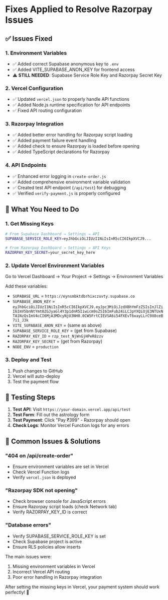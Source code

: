 # Fixes Applied to Resolve Razorpay Issues

## ✅ Issues Fixed

### 1. Environment Variables
- ✅ Added correct Supabase anonymous key to `.env`
- ✅ Added VITE_SUPABASE_ANON_KEY for frontend access
- ⚠️ **STILL NEEDED**: Supabase Service Role Key and Razorpay Secret Key

### 2. Vercel Configuration
- ✅ Updated `vercel.json` to properly handle API functions
- ✅ Added Node.js runtime specification for API endpoints
- ✅ Fixed API routing configuration

### 3. Razorpay Integration
- ✅ Added better error handling for Razorpay script loading
- ✅ Added payment failure event handling
- ✅ Added check to ensure Razorpay is loaded before opening
- ✅ Added TypeScript declarations for Razorpay

### 4. API Endpoints
- ✅ Enhanced error logging in `create-order.js`
- ✅ Added comprehensive environment variable validation
- ✅ Created test API endpoint (`/api/test`) for debugging
- ✅ Verified `verify-payment.js` is properly configured

## 🔧 What You Need to Do

### 1. Get Missing Keys
```bash
# From Supabase Dashboard → Settings → API
SUPABASE_SERVICE_ROLE_KEY=eyJhbGciOiJIUzI1NiIsInR5cCI6IkpXVCJ9...

# From Razorpay Dashboard → Settings → API Keys
RAZORPAY_KEY_SECRET=your_secret_key_here
```

### 2. Update Vercel Environment Variables
Go to Vercel Dashboard → Your Project → Settings → Environment Variables

Add these variables:
- `SUPABASE_URL` = `https://eynsmbktdbrhixczuvty.supabase.co`
- `SUPABASE_ANON_KEY` = `eyJhbGciOiJIUzI1NiIsInR5cCI6IkpXVCJ9.eyJpc3MiOiJzdXBhYmFzZSIsInJlZiI6ImV5bnNtYmt0ZGJyaGl4Y3p1dnR5Iiwicm9sZSI6ImFub24iLCJpYXQiOjE3NTUxNTA1NzQsImV4cCI6MjA3MDcyNjU3NH0.0CW5FrtCIEVSA6i54FXEvT6xayLLrC9X0ceB7i1_J3k`
- `VITE_SUPABASE_ANON_KEY` = (same as above)
- `SUPABASE_SERVICE_ROLE_KEY` = (get from Supabase)
- `RAZORPAY_KEY_ID` = `rzp_test_NjWnGjHPeR8zzv`
- `RAZORPAY_KEY_SECRET` = (get from Razorpay)
- `NODE_ENV` = `production`

### 3. Deploy and Test
1. Push changes to GitHub
2. Vercel will auto-deploy
3. Test the payment flow

## 🧪 Testing Steps

1. **Test API**: Visit `https://your-domain.vercel.app/api/test`
2. **Test Form**: Fill out the astrology form
3. **Test Payment**: Click "Pay ₹399" - Razorpay should open
4. **Check Logs**: Monitor Vercel Function logs for any errors

## 🚨 Common Issues & Solutions

### "404 on /api/create-order"
- Ensure environment variables are set in Vercel
- Check Vercel Function logs
- Verify `vercel.json` is deployed

### "Razorpay SDK not opening"
- Check browser console for JavaScript errors
- Ensure Razorpay script loads (check Network tab)
- Verify RAZORPAY_KEY_ID is correct

### "Database errors"
- Verify SUPABASE_SERVICE_ROLE_KEY is set
- Check Supabase project is active
- Ensure RLS policies allow inserts

The main issues were:
1. Missing environment variables in Vercel
2. Incorrect Vercel API routing
3. Poor error handling in Razorpay integration

After setting the missing keys in Vercel, your payment system should work perfectly! 🎉